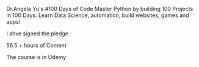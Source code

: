 Dr.Angela Yu's
#100 Days of Code
Master Python by building 100 Projects in 100 Days. Learn Data Science, automation, build websites, games and apps!


I ahve signed the pledge

56.5 + hours of Content

The course is in Udemy
